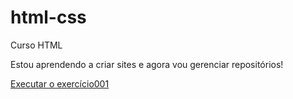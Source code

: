 # html-css
 Curso HTML

Estou aprendendo a criar sites e agora vou gerenciar repositórios!

<a href="https://guizzonn.github.io/html-css/ex001/index.html"> Executar o exercício001</a> 